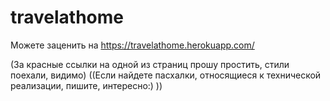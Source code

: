 # travelathome

Можете заценить на https://travelathome.herokuapp.com/

(За красные ссылки на одной из страниц прошу простить, стили поехали, видимо)
((Если найдете пасхалки, относящиеся к технической реализации, пишите, интересно:) ))

